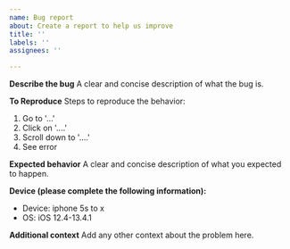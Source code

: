 ```yaml
---
name: Bug report
about: Create a report to help us improve
title: ''
labels: ''
assignees: ''

---
```


**Describe the bug**
A clear and concise description of what the bug is.

**To Reproduce**
Steps to reproduce the behavior:
1. Go to '...'
2. Click on '....'
3. Scroll down to '....'
4. See error

**Expected behavior**
A clear and concise description of what you expected to happen.

**Device (please complete the following information):**
 - Device: iphone 5s to x
 - OS: iOS 12.4-13.4.1

**Additional context**
Add any other context about the problem here.
